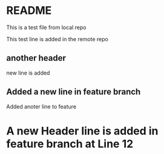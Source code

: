 # README

This is a test file from local repo

This test line is added in the remote repo

## another header 
new line is added 

## Added a new line in feature branch 
Added anoter line to feature 
# A new Header line is added in feature branch at Line 12 